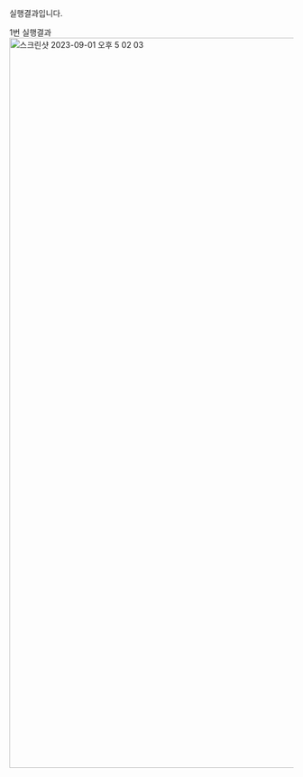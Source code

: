 실행결과입니다.

1번 실행결과<br>
<img width="1293" alt="스크린샷 2023-09-01 오후 5 02 03" src="https://github.com/YCJeon/PP1_Project1/assets/126933039/71fba270-86d5-4310-98d0-0d8e6ba8d3da">
